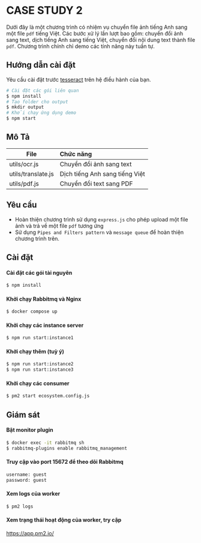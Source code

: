 # CASE STUDY 2
Dưới đây là một chương trình có nhiệm vụ chuyển file ảnh tiếng Anh sang một file `pdf` tiếng Việt. Các bước xử lý lần lượt bao gồm: chuyển đổi ảnh sang text, dịch tiếng Anh sang tiếng Việt, chuyển đổi nội dung text thành file `pdf`. Chương trình chính chỉ demo các tính năng này tuần tự.

## Hướng dẫn cài đặt
Yêu cầu cài đặt trước [tesseract](https://tesseract-ocr.github.io/tessdoc/Installation.html) trên hệ điều hành của bạn. 

```sh
# Cài đặt các gói liên quan
$ npm install
# Tạo folder cho output
$ mkdir output
# Khởi chạy ứng dụng demo
$ npm start
```

## Mô Tả
| File | Chức năng |
|--|:--|
| utils/ocr.js | Chuyển đổi ảnh sang text |
| utils/translate.js | Dịch tiếng Anh sang tiếng Việt |
| utils/pdf.js | Chuyển đổi text sang PDF |

## Yêu cầu
 - Hoàn thiện chương trình sử dụng `express.js` cho phép upload một file ảnh và trả về một file `pdf` tương ứng
 - Sử dụng `Pipes and Filters pattern` và `message queue` để hoàn thiện chương trình trên.

## Cài đặt
#### Cài đặt các gói tài nguyên
```sh
$ npm install
```
#### Khởi chạy Rabbitmq và Nginx
```sh
$ docker compose up
```
#### Khởi chạy các instance server
```sh
$ npm run start:instance1
```
#### Khởi chạy thêm (tuỳ ý)
```sh
$ npm run start:instance2
$ npm run start:instance3
```
#### Khởi chạy các consumer
```sh
$ pm2 start ecosystem.config.js
```

## Giám sát
#### Bật monitor plugin 
```sh
$ docker exec -it rabbitmq sh
$ rabbitmq-plugins enable rabbitmq_management
```
#### Truy cập vào port 15672 để theo dõi Rabbitmq
```sh
username: guest
password: guest
```
#### Xem logs của worker
```sh
$ pm2 logs
```
#### Xem trạng thái hoạt động của worker, try cập
https://app.pm2.io/
